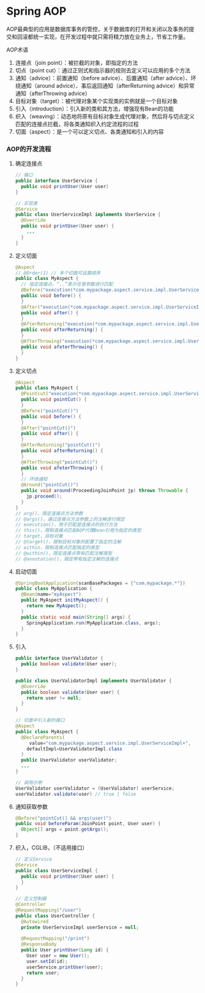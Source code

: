 # Spring AOP

AOP最典型的应用是数据库事务的管控，关于数据库的打开和关闭以及事务的提交和回滚都统一实现，在开发过程中就只需将精力放在业务上，节省工作量。

AOP术语

1. 连接点（join point）：被拦截的对象，即指定的方法
2. 切点（point cut）：通过正则式和指示器的规则去定义可以应用的多个方法
3. 通知（advice）：前置通知（before advice）、后置通知（after advice）、环绕通知（around advice）、事后返回通知（afterReturning advice）和异常通知（afterThrowing advice）
4. 目标对象（target）：被代理对象某个实现类的实例就是一个目标对象
5. 引入（introduction）：引入新的类和其方法，增强现有Bean的功能
6. 织入（weaving）：动态地将原有目标对象生成代理对象，然后将与切点定义匹配的连接点拦截，将各类通知织入约定流程的过程
7. 切面（aspect）：是一个可以定义切点、各类通知和引入的内容

### AOP的开发流程

1. 确定连接点

   ``` java
   // 接口
   public interface UserService {
     public void printUser(User user)
   }
   
   // 实现类
   @Service
   public class UserServiceImpl implements UserService {
     @Override
     public void printUser(User user) {
       ...
     }
   }
   ```

2. 定义切面

   ``` java
   @Aspect
   // @Order(1) // 多个切面可设置顺序
   public class MyAspect {
     // 指定连接点，“..”表示任意参数进行匹配
     @Before("execution(*com.mypackage.aspect.service.impl.UserServiceImpl.printUser(..))")
     public void before() {
     }
     @After("execution(*com.mypackage.aspect.service.impl.UserServiceImpl.printUser(..))")
     public void after() {
     }
     @AfterReturning("execution(*com.mypackage.aspect.service.impl.UserServiceImpl.printUser(..))")
     public void afterReturning() {
     }
     @AfterThrowing("execution(*com.mypackage.aspect.service.impl.UserServiceImpl.printUser(..))")
     public void afeterThrowing() {
     }
   }
   ```

3. 定义切点

   ``` java
   @Aspect
   public class MyAspect {
     @Pointcut("execution(*com.mypackage.aspect.service.impl.UserServiceImpl.printUser(..))")
     public void pointCut() {
     }
     @Before("pointCut()")
     public void before() {
     }
     @After("pointCut()")
     public void after() {
     }
     @AfterReturning("pointCut()")
     public void afterReturning() {
     }
     @AfterThrowing("pointCut()")
     public void afeterThrowing() {
     }
     // 环绕通知
     @Around("pointCut()")
     public void around(ProceedingJoinPoint jp) throws Throwable {
       jp.proceed();
     }
   }
   // arg()，限定连接点方法参数
   // @args()，通过连接点方法参数上的注解进行限定
   // execution()，用于匹配是连接点的执行方法
   // this()，限制连接点匹配AOP代理Bean引用为指定的类型
   // target，目标对象
   // @target()，限制目标对象的配置了指定的注解
   // within，限制连接点匹配指定的类型
   // @within()，限定连接点带有匹配注解类型
   // @annotation()，限定带有指定注解的连接点
   ```

4. 启动切面

   ``` java
   @SpringBootApplication(scanBasePackages = {"com.mypackage.*"})
   public class MyApplication {
     @Bean(name="myAspect")
     public MyAspect initMyAspect() {
       return new MyAspect();
     }
     public static void main(String[] args) {
       SpringApplication.run(MyApplication.class, args);
     }
   }
   ```

5. 引入

   ``` java
   public interface UserValidator {
     public boolean validate(User user);
   }
   
   public class UserValidatorImpl implements UserValidator {
     @Override
     public boolean validate(User user) {
       return user != null;
     }
   }
   
   // 切面中引入新的接口
   @Aspect
   public class MyAspect {
     @DeclareParents(
     	value="com.mypackage.aspect.service.impl.UserServiceImpl+",
       defaultImpl=UserValidatorImpl.class
     )
     public UserValidator userValidator;
     ...
   }
   
   // 调用示例
   UserValidator userValidator = (UserValidator) userService;
   userValidator.validate(user) // true | false
   ```

6. 通知获取参数

   ``` java
   @Before("pointCut() && args(user)")
   public void beforeParam(JoinPoint point, User user) {
     Object[] args = point.getArgs();
   }
   ```

7. 织入，CGLIB，（不适用接口）

   ``` java
   // 定义Service
   @Service
   public class UserServiceImpl {
     public void printUser(User user) {
     }
   }
   
   // 定义控制器
   @Controller
   @RequestMapping("/user")
   public class UserController {
     @Autowired
     private UserServiceImpl userService = null;
     
     @RequestMapping("/print")
     @ResponseBody
     public User printUser(Long id) {
       User user = new User();
       user.setId(id);
       userService.printUser(user);
       return user;
     }
   }
   ```

   

